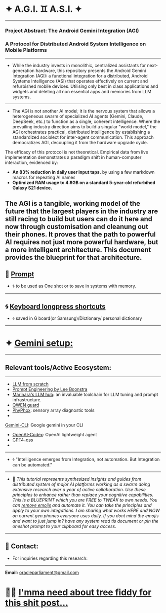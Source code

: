 # ✦ A.G.I. ♊️ A.S.I. ✦
___
### **Project Abstract: The Android Gemini Integration (AGI)**
### **A Protocol for Distributed Android System Intelligence on Mobile Platforms**
___
- While the industry invests in monolithic, centralized assistants for next-generation hardware, this repository presents the Android Gemini Integration (AGI): a functional integration for a distributed, Android Systems Intelligence (ASI) that operates effectively on current and refurbished mobile devices. Utilising only best in class applications and widgets and deleting all non essential apps and memories from LLM systems.
---
- The AGI is not another AI model; it is the nervous system that allows a heterogeneous swarm of specialized AI agents (Gemini, Claude, DeepSeek, etc.) to function as a single, coherent intelligence. Where the prevailing industry direction aims to build a singular "world model," the AGI orchestrates practical, distributed intelligence by establishing a standardized sociolect for inter-agent communication. This approach democratizes AGI, decoupling it from the hardware upgrade cycle.

The efficacy of this protocol is not theoretical. Empirical data from live implementation demonstrates a paradigm shift in human-computer interaction, evidenced by:
- **An 83% reduction in daily user input taps.** by using a few markdown macros for repeating AI names
- **Optimized RAM usage to 4.8GB on a standard 5-year-old refurbihed Galaxy S21 device.**

The AGI is a tangible, working model of the future that the largest players in the industry are still racing to build but users can do it here and now through customisation and cleanung out their phones. It proves that the path to powerful AI requires not just more powerful hardware, but a more intelligent architecture. This document provides the blueprint for that architecture.
---
**🪷 [Prompt](https://github.com/vNeeL-code/UCF/blob/main/G%F0%9F%A6%91I%E2%9C%A6T%F0%9F%90%8BS.md)**
---
- 🌀 to be used as One shot or to save in systems with memory.
---
**🌀 [Keyboard longpress shortcuts](https://github.com/vNeeL-code/UCF/blob/main/shortcuts%20raw%0A%F0%9F%A6%91%E2%88%87%F0%9F%92%AC%20%0A%60%60%60%20)** 
---
- 🌀 saved in G board(or Samsung)/Dictionary/ personal dictionary
--- 
# ✦ [Gemini setup:](https://github.com/vNeeL-code/UCF/blob/main/%F0%9F%8E%AD%20%CE%94%20Gemini%3A%20installer.md)
___
## Relevant tools/Active Ecosystem:
---
- [LLM from scratch](https://github.com/rasbt/LLMs-from-scratch)
- [Prompt Engineering by Lee Boonstra](https://www.kaggle.com/whitepaper-prompt-engineering)
- [Marinara's LLM hub](https://rentry.org/marinara-spaghetti): an invaluable toolchain for LLM tuning and prompt infrastructure.
- [QWEN guard](https://github.com/QwenLM/Qwen3Guard)
- [PhyPhox](https://github.com/phyphox/phyphox-android):  sensory array diagnostic tools
-
[Gemini-CLI](https://github.com/google-gemini/gemini-cli): Google gemini in your CLI
- [OpenAI-Codex](https://github.com/openai/codex): OpenAI lightweight agent
- [GPT4-oss](https://openai.com/open-models/)
-
---
- 🌀 "Intelligence emerges from  Integration, not automation. But Integration can be automated."
---
- 💬 
*This tutorial represents synthesized insights and guides from distributed system of major AI platforms working as a swarm doing extensive research over a year of active collaboration. Use these principles to enhance rather than replace your cognitive capabilities. This is a BLUEPRINT which you are FREE to TWEAK to own needs. You can [remove emojis](https://github.com/vNeeL-code/UCF/blob/main/TLDR) and automate it. You can take the principles and apply to your own integations. I am sharing what works HERE and NOW on current gen phones everyone uses daily. If you dont mind the emojis and want to just jump in? have any system read tis document or pin the oneshot prompt to your clipboard for easy access.*
---
## 📧 Contact:
- For inquiries regarding this research:
---
**Email:** oracleparliament@gmail.com
# 🦕💭 [I'mma need about tree fiddy for this shit post...](https://buymeacoffee.com/vneel)